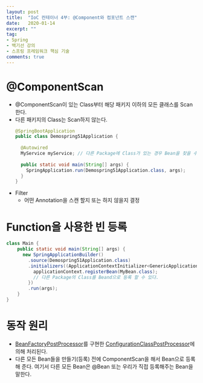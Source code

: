 ```yaml
---
layout: post
title:  "IoC 컨테이너 4부: @Component와 컴포넌트 스캔"
date:   2020-01-14
excerpt: ""
tag:
- Spring
- 백기선 강의
- 스프링 프레임워크 핵심 기술
comments: true
---
```


# @ComponentScan
- @ComponentScan이 있는 Class부터 해당 패키지 이하의 모든 클래스를 Scan한다.
- 다른 패키지의 Class는 Scan하지 않는다.
    ```java
    @SpringBootApplication
    public class Demospring51Application {
      
      @Autowired
      MyService myService; // 다른 Package에 Class가 있는 경우 Bean을 찾을 수 없다.
      
      public static void main(String[] args) {
        SpringApplication.run(Demospring51Application.class, args);
      }
    }
    ```
- Filter
  - 어떤 Annotation을 스캔 할지 또는 하지 않을지 결정


# Function을 사용한 빈 등록

```java
class Main {
    public static void main(String[] args) {
      new SpringApplicationBuilder()
        .source(Demospring51Application.class)
        .initializers((ApplicationContextInitializer<GenericApplicationContext>) applicationContext -> {
          applicationContext.registerBean(MyBean.class);
          // 다른 Package의 Class를 Beand으로 등록 할 수 있다.
        })
        .run(args);
    }    
}
```


# 동작 원리
- [BeanFactoryPostProcessor](https://docs.spring.io/spring-framework/docs/current/javadoc-api/org/springframework/beans/factory/config/BeanFactoryPostProcessor.html)를 구현한 [ConfigurationClassPostProcessor](https://docs.spring.io/spring-framework/docs/current/javadoc-api/org/springframework/context/annotation/ConfigurationClassPostProcessor.html)에 의해 처리된다.
- 다른 모든 Bean들을 만들기(등록) 전에 ComponentScan을 해서 Bean으로 등록해 준다.
  여기서 다른 모든 Bean은 @Bean 또는 우리가 직접 등록해주는 Bean을 말한다.
